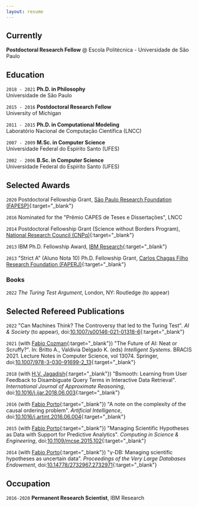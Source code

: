 ```yaml
---
layout: resume
---
```

## Currently

__Postdoctoral Research Fellow__ @ Escola Politécnica - Universidade de São Paulo

## Education

`2018 - 2021`
__Ph.D. in Philosophy__<br>
Universidade de São Paulo

`2015 - 2016`
__Postdoctoral Research Fellow__<br>
University of Michigan

`2011 - 2015`
__Ph.D. in Computational Modeling__<br>
Laboratório Nacional de Computação Científica (LNCC)

`2007 - 2009`
__M.Sc. in Computer Science__<br>
Universidade Federal do Espírito Santo (UFES)


`2002 - 2006`
__B.Sc. in Computer Science__<br>
Universidade Federal do Espírito Santo (UFES)


## Selected Awards

`2020`
Postdoctoral Fellowship Grant, [São Paulo Research Foundation (FAPESP)](http://fapesp.br/en/postdoc){:target="_blank"}

`2016`
Nominated for the "Prêmio CAPES de Teses e Dissertações", LNCC

`2014`
Postdoctoral Fellowship Grant (Science without Borders Program), [National Research Council (CNPq)](www.cnpq.br){:target="_blank"}

`2013`
IBM Ph.D. Fellowship Award, [IBM Research](http://www.research.ibm.com/university/awards/fellowships.html){:target="_blank"}

`2013`
"Strict A" (Aluno Nota 10) Ph.D. Fellowship Grant, [Carlos Chagas Filho Research Foundation (FAPERJ)](www.faperj.br){:target="_blank"}

### Books

`2022`
_The Turing Test Argument_, London, NY: Routledge (to appear) 

## Selected Refereed Publications

`2022`
"Can Machines Think? The Controversy that led to the Turing Test". _AI & Society_ (to appear), doi:[10.1007/s00146-021-01318-6](http://doi.org/10.1007/s00146-021-01318-6){:target="_blank"}

`2021`
(with [Fabio Cozman](http://sites.poli.usp.br/p/fabio.cozman/){:target="_blank"}) "The Future of AI: Neat or Scruffy?". In: Britto A., Valdivia Delgado K. (eds) _Intelligent Systems_. BRACIS 2021. Lecture Notes in Computer Science, vol 13074. Springer, doi:[10.1007/978-3-030-91699-2_13](https://doi.org/10.1007/978-3-030-91699-2_13){:target="_blank"}

`2018`
(with [H.V. Jagadish](https://web.eecs.umich.edu/~jag/){:target="_blank"}) "Bsmooth: Learning from User Feedback to Disambiguate Query Terms in Interactive Data Retrieval". _International Journal of Approximate Reasoning_, doi:[10.1016/j.ijar.2018.06.003](https://doi.org/10.1016/j.ijar.2018.06.003){:target="_blank"}

`2016`
(with [Fabio Porto](http://dexl.lncc.br/fabio-porto){:target="_blank"}) "A note on the complexity of the causal ordering problem". _Artificial Intelligence_, doi:[10.1016/j.artint.2016.06.004](https://doi.org/10.1016/j.artint.2016.06.004){:target="_blank"}

`2015`
(with [Fabio Porto](http://dexl.lncc.br/fabio-porto){:target="_blank"}) "Managing Scientific Hypotheses as Data with Support for Predictive Analytics". _Computing in Science & Engineering_, doi:[10.1109/mcse.2015.102](https://doi.org/10.1109/mcse.2015.102){:target="_blank"}

`2014`
(with [Fabio Porto](http://dexl.lncc.br/fabio-porto){:target="_blank"}) "γ-DB: Managing scientific hypotheses as uncertain data". _Proceedings of the Very Large Databases Endowment_, doi:[10.14778/2732967.2732971](http://doi.org/10.14778/2732967.2732971){:target="_blank"}


<!-- A list is also available [online](https://scholar.google.com/citations?user=udofaJwAAAAJ){:target="_blank"} -->


## Occupation

`2016-2020`
__Permanent Research Scientist__, IBM Research 



<!-- ### Footer

Last updated: Dec 2021 -->


